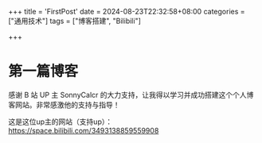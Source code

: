 +++
title = 'FirstPost'
date = 2024-08-23T22:32:58+08:00
categories = ["通用技术"] 
tags = ["博客搭建", "Bilibili"]


+++

# 第一篇博客

感谢 B 站 UP 主 SonnyCalcr 的大力支持，让我得以学习并成功搭建这个个人博客网站。非常感激他的支持与指导！

这是这位up主的网站（支持up）：https://space.bilibili.com/3493138859559908












